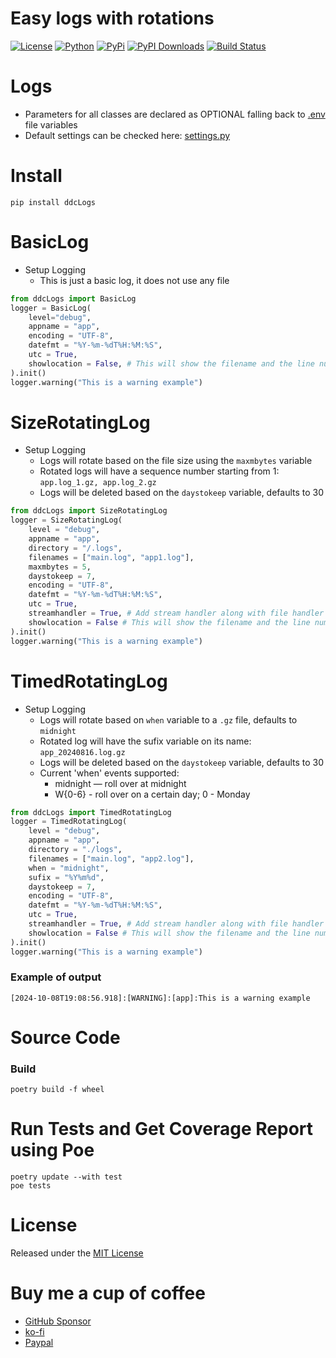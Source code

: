 # Easy logs with rotations

[![License](https://img.shields.io/github/license/ddc/ddcLogs.svg)](https://github.com/ddc/ddcLogs/blob/master/LICENSE)
[![Python](https://img.shields.io/badge/Python-3.10+-blue.svg)](https://www.python.org)
[![PyPi](https://img.shields.io/pypi/v/ddcLogs.svg)](https://pypi.python.org/pypi/ddcLogs)
[![PyPI Downloads](https://static.pepy.tech/badge/ddcLogs)](https://pepy.tech/projects/ddclogs)
[![Build Status](https://img.shields.io/endpoint.svg?url=https%3A//actions-badge.atrox.dev/ddc/ddcLogs/badge?ref=main&style=plastic&label=build&logo=none)](https://actions-badge.atrox.dev/ddc/ddcLogs/goto?ref=main)


# Logs
+ Parameters for all classes are declared as OPTIONAL falling back to [.env](./ddcLogs/.env.example) file variables
+ Default settings can be checked here: [settings.py](ddcLogs/settings.py)




# Install
```shell
pip install ddcLogs
```



# BasicLog
+ Setup Logging
     + This is just a basic log, it does not use any file
```python
from ddcLogs import BasicLog
logger = BasicLog(
    level="debug",
    appname = "app",
    encoding = "UTF-8",
    datefmt = "%Y-%m-%dT%H:%M:%S",
    utc = True,
    showlocation = False, # This will show the filename and the line number where the message originated
).init()
logger.warning("This is a warning example")
```



# SizeRotatingLog
+ Setup Logging
    + Logs will rotate based on the file size using the `maxmbytes` variable
    + Rotated logs will have a sequence number starting from 1: `app.log_1.gz, app.log_2.gz`
    + Logs will be deleted based on the `daystokeep` variable, defaults to 30
```python
from ddcLogs import SizeRotatingLog
logger = SizeRotatingLog(
    level = "debug",
    appname = "app",
    directory = "/.logs",
    filenames = ["main.log", "app1.log"],
    maxmbytes = 5,
    daystokeep = 7,
    encoding = "UTF-8",
    datefmt = "%Y-%m-%dT%H:%M:%S",
    utc = True,
    streamhandler = True, # Add stream handler along with file handler
    showlocation = False # This will show the filename and the line number where the message originated
).init()
logger.warning("This is a warning example")
```




# TimedRotatingLog
+ Setup Logging
    + Logs will rotate based on `when` variable to a `.gz` file, defaults to `midnight`
    + Rotated log will have the sufix variable on its name: `app_20240816.log.gz`
    + Logs will be deleted based on the `daystokeep` variable, defaults to 30
    + Current 'when' events supported:
        + midnight — roll over at midnight
        + W{0-6} - roll over on a certain day; 0 - Monday
```python
from ddcLogs import TimedRotatingLog
logger = TimedRotatingLog(
    level = "debug",
    appname = "app",
    directory = "./logs",
    filenames = ["main.log", "app2.log"],
    when = "midnight",
    sufix = "%Y%m%d",
    daystokeep = 7,
    encoding = "UTF-8",
    datefmt = "%Y-%m-%dT%H:%M:%S",
    utc = True,
    streamhandler = True, # Add stream handler along with file handler
    showlocation = False # This will show the filename and the line number where the message originated
).init()
logger.warning("This is a warning example")
```



### Example of output
`[2024-10-08T19:08:56.918]:[WARNING]:[app]:This is a warning example`



# Source Code
### Build
```shell
poetry build -f wheel
```



# Run Tests and Get Coverage Report using Poe
```shell
poetry update --with test
poe tests
```



# License
Released under the [MIT License](LICENSE)



# Buy me a cup of coffee
+ [GitHub Sponsor](https://github.com/sponsors/ddc)
+ [ko-fi](https://ko-fi.com/ddcsta)
+ [Paypal](https://www.paypal.com/ncp/payment/6G9Z78QHUD4RJ)
